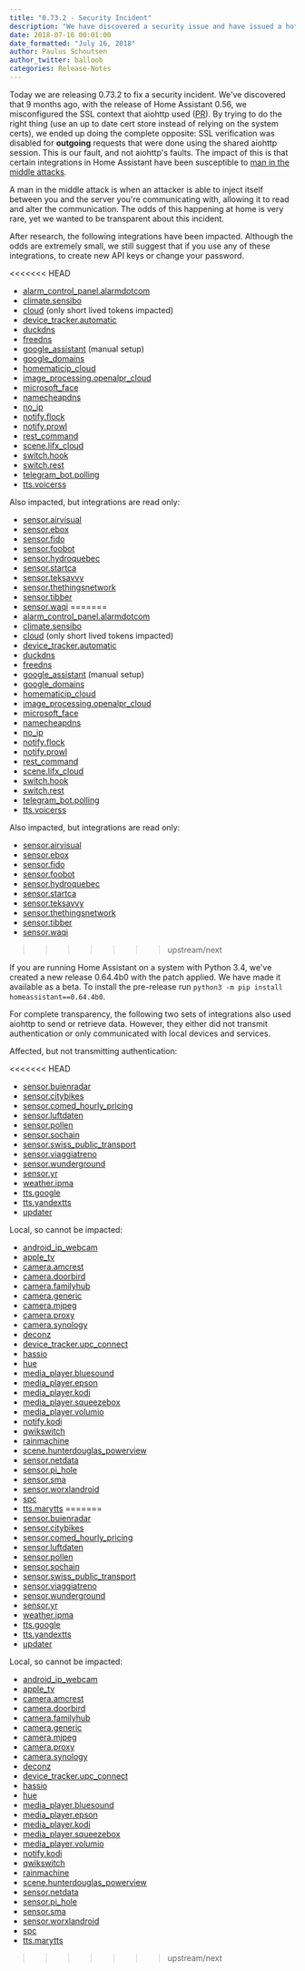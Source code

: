 ```yaml
---
title: "0.73.2 - Security Incident"
description: "We have discovered a security issue and have issued a hot fix."
date: 2018-07-16 00:01:00
date_formatted: "July 16, 2018"
author: Paulus Schoutsen
author_twitter: balloob
categories: Release-Notes
---
```


Today we are releasing 0.73.2 to fix a security incident. We've discovered that 9 months ago, with the release of Home Assistant 0.56, we misconfigured the SSL context that aiohttp used ([PR](https://github.com/home-assistant/home-assistant/pull/9958)). By trying to do the right thing (use an up to date cert store instead of relying on the system certs), we ended up doing the complete opposite: SSL verification was disabled for **outgoing** requests that were done using the shared aiohttp session. This is our fault, and not aiohttp's faults. The impact of this is that certain integrations in Home Assistant have been susceptible to [man in the middle attacks](https://en.wikipedia.org/wiki/Man-in-the-middle_attack).

A man in the middle attack is when an attacker is able to inject itself between you and the server you're communicating with, allowing it to read and alter the communication. The odds of this happening at home is very rare, yet we wanted to be transparent about this incident.

After research, the following integrations have been impacted. Although the odds are extremely small, we still suggest that if you use any of these integrations, to create new API keys or change your password.

<<<<<<< HEAD
- [alarm_control_panel.alarmdotcom](/components/alarm_control_panel.alarmdotcom/)
- [climate.sensibo](/components/climate.sensibo/)
- [cloud](/components/cloud/) (only short lived tokens impacted)
- [device_tracker.automatic](/components/device_tracker.automatic/)
- [duckdns](/components/duckdns/)
- [freedns](/components/freedns/)
- [google_assistant](/components/google_assistant/) (manual setup)
- [google_domains](/components/google_domains/)
- [homematicip_cloud](/components/homematicip_cloud/)
- [image_processing.openalpr_cloud](/components/image_processing.openalpr_cloud/)
- [microsoft_face](/components/microsoft_face/)
- [namecheapdns](/components/namecheapdns/)
- [no_ip](/components/no_ip/)
- [notify.flock](/components/notify.flock/)
- [notify.prowl](/components/notify.prowl/)
- [rest_command](/components/rest_command/)
- [scene.lifx_cloud](/components/scene.lifx_cloud/)
- [switch.hook](/components/switch.hook/)
- [switch.rest](/components/switch.rest/)
- [telegram_bot.polling](/components/telegram_bot.polling/)
- [tts.voicerss](/components/tts.voicerss/)

Also impacted, but integrations are read only:

- [sensor.airvisual](/components/sensor.airvisual/)
- [sensor.ebox](/components/sensor.ebox/)
- [sensor.fido](/components/sensor.fido/)
- [sensor.foobot](/components/sensor.foobot/)
- [sensor.hydroquebec](/components/sensor.hydroquebec/)
- [sensor.startca](/components/sensor.startca/)
- [sensor.teksavvy](/components/sensor.teksavvy/)
- [sensor.thethingsnetwork](/components/sensor.thethingsnetwork/)
- [sensor.tibber](/components/sensor.tibber/)
- [sensor.waqi](/components/sensor.waqi/)
=======
- [alarm_control_panel.alarmdotcom](/integrations/alarmdotcom)
- [climate.sensibo](/integrations/sensibo)
- [cloud](/integrations/cloud/) (only short lived tokens impacted)
- [device_tracker.automatic](/integrations/automatic)
- [duckdns](/integrations/duckdns/)
- [freedns](/integrations/freedns/)
- [google_assistant](/integrations/google_assistant/) (manual setup)
- [google_domains](/integrations/google_domains/)
- [homematicip_cloud](/integrations/homematicip_cloud/)
- [image_processing.openalpr_cloud](/integrations/openalpr_local_cloud)
- [microsoft_face](/integrations/microsoft_face/)
- [namecheapdns](/integrations/namecheapdns/)
- [no_ip](/integrations/no_ip/)
- [notify.flock](/integrations/flock)
- [notify.prowl](/integrations/prowl)
- [rest_command](/integrations/rest_command/)
- [scene.lifx_cloud](/integrations/lifx_cloud)
- [switch.hook](/integrations/hook)
- [switch.rest](/integrations/switch.rest/)
- [telegram_bot.polling](/integrations/polling)
- [tts.voicerss](/integrations/voicerss)

Also impacted, but integrations are read only:

- [sensor.airvisual](/integrations/airvisual)
- [sensor.ebox](/integrations/ebox)
- [sensor.fido](/integrations/fido)
- [sensor.foobot](/integrations/foobot)
- [sensor.hydroquebec](/integrations/hydroquebec)
- [sensor.startca](/integrations/startca)
- [sensor.teksavvy](/integrations/teksavvy)
- [sensor.thethingsnetwork](/integrations/thethingsnetwork#sensor)
- [sensor.tibber](/integrations/tibber#sensor)
- [sensor.waqi](/integrations/waqi)
>>>>>>> upstream/next

If you are running Home Assistant on a system with Python 3.4, we've created a new release 0.64.4b0 with the patch applied. We have made it available as a beta. To install the pre-release run `python3 -m pip install homeassistant==0.64.4b0`.

<!--more-->

For complete transparency, the following two sets of integrations also used aiohttp to send or retrieve data. However, they either did not transmit authentication or only communicated with local devices and services.

Affected, but not transmitting authentication:

<<<<<<< HEAD
- [sensor.buienradar](/components/sensor.buienradar/)
- [sensor.citybikes](/components/sensor.citybikes/)
- [sensor.comed_hourly_pricing](/components/sensor.comed_hourly_pricing/)
- [sensor.luftdaten](/components/sensor.luftdaten/)
- [sensor.pollen](/components/sensor.pollen/)
- [sensor.sochain](/components/sensor.sochain/)
- [sensor.swiss_public_transport](/components/sensor.swiss_public_transport/)
- [sensor.viaggiatreno](/components/sensor.viaggiatreno/)
- [sensor.wunderground](/components/sensor.wunderground/)
- [sensor.yr](/components/sensor.yr/)
- [weather.ipma](/components/weather.ipma/)
- [tts.google](/components/tts.google/)
- [tts.yandextts](/components/tts.yandextts/)
- [updater](/components/updater/)

Local, so cannot be impacted:

- [android_ip_webcam](/components/android_ip_webcam/)
- [apple_tv](/components/apple_tv/)
- [camera.amcrest](/components/camera.amcrest/)
- [camera.doorbird](/components/camera.doorbird/)
- [camera.familyhub](/components/camera.familyhub/)
- [camera.generic](/components/camera.generic/)
- [camera.mjpeg](/components/camera.mjpeg/)
- [camera.proxy](/components/camera.proxy/)
- [camera.synology](/components/camera.synology/)
- [deconz](/components/deconz/)
- [device_tracker.upc_connect](/components/device_tracker.upc_connect/)
- [hassio](/components/hassio/)
- [hue](/components/hue/)
- [media_player.bluesound](/components/media_player.bluesound/)
- [media_player.epson](/components/media_player.epson/)
- [media_player.kodi](/components/media_player.kodi/)
- [media_player.squeezebox](/components/media_player.squeezebox/)
- [media_player.volumio](/components/media_player.volumio/)
- [notify.kodi](/components/notify.kodi/)
- [qwikswitch](/components/qwikswitch/)
- [rainmachine](/components/rainmachine/)
- [scene.hunterdouglas_powerview](/components/scene.hunterdouglas_powerview/)
- [sensor.netdata](/components/sensor.netdata/)
- [sensor.pi_hole](/components/sensor.pi_hole/)
- [sensor.sma](/components/sensor.sma/)
- [sensor.worxlandroid](/components/sensor.worxlandroid/)
- [spc](/components/spc/)
- [tts.marytts](/components/tts.marytts/)
=======
- [sensor.buienradar](/integrations/sensor.buienradar/)
- [sensor.citybikes](/integrations/citybikes)
- [sensor.comed_hourly_pricing](/integrations/comed_hourly_pricing)
- [sensor.luftdaten](/integrations/luftdaten#sensor)
- [sensor.pollen](/integrations/iqvia)
- [sensor.sochain](/integrations/sochain)
- [sensor.swiss_public_transport](/integrations/swiss_public_transport)
- [sensor.viaggiatreno](/integrations/viaggiatreno)
- [sensor.wunderground](/integrations/wunderground)
- [sensor.yr](/integrations/yr)
- [weather.ipma](/integrations/ipma)
- [tts.google](/integrations/google_translate)
- [tts.yandextts](/integrations/yandextts)
- [updater](/integrations/updater/)

Local, so cannot be impacted:

- [android_ip_webcam](/integrations/android_ip_webcam/)
- [apple_tv](/integrations/apple_tv/)
- [camera.amcrest](/integrations/amcrest)
- [camera.doorbird](/integrations/doorbird#camera)
- [camera.familyhub](/integrations/familyhub)
- [camera.generic](/integrations/generic)
- [camera.mjpeg](/integrations/mjpeg)
- [camera.proxy](/integrations/proxy)
- [camera.synology](/integrations/synology)
- [deconz](/integrations/deconz/)
- [device_tracker.upc_connect](/integrations/upc_connect)
- [hassio](/integrations/hassio/)
- [hue](/integrations/hue/)
- [media_player.bluesound](/integrations/bluesound)
- [media_player.epson](/integrations/epson)
- [media_player.kodi](/integrations/kodi)
- [media_player.squeezebox](/integrations/squeezebox)
- [media_player.volumio](/integrations/volumio)
- [notify.kodi](/integrations/kodi)
- [qwikswitch](/integrations/qwikswitch/)
- [rainmachine](/integrations/rainmachine/)
- [scene.hunterdouglas_powerview](/integrations/hunterdouglas_powerview)
- [sensor.netdata](/integrations/netdata)
- [sensor.pi_hole](/integrations/pi_hole)
- [sensor.sma](/integrations/sma#sensors)
- [sensor.worxlandroid](/integrations/worxlandroid)
- [spc](/integrations/spc/)
- [tts.marytts](/integrations/marytts)
>>>>>>> upstream/next
